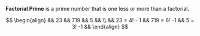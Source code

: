 **Factorial Prime** is a prime number that is one less or more than a factorial.

$$
\begin{align}
&& 23 && 719 && 5 && \\
&& 23 = 4! - 1 && 719 = 6! -1 && 5 = 3! -1 &&
\end{align}
$$